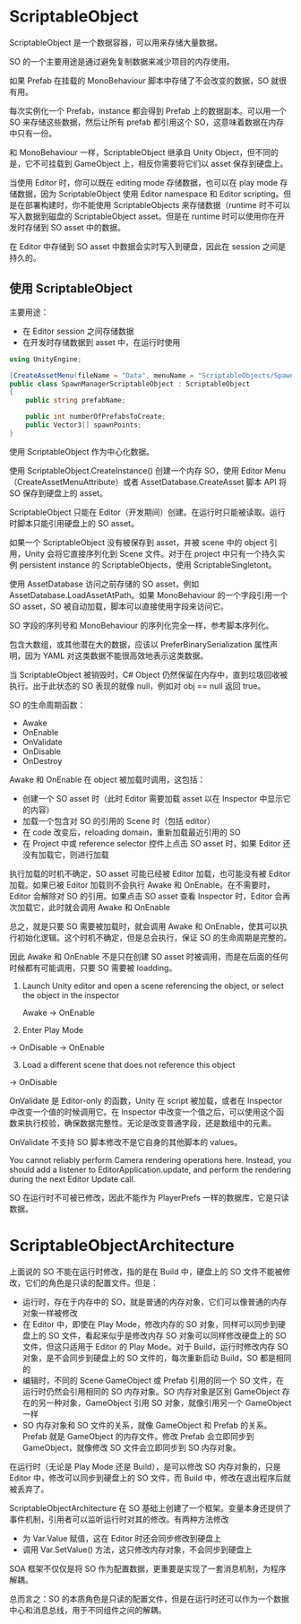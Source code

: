 # ScriptableObject

ScriptableObject 是一个数据容器，可以用来存储大量数据。

SO 的一个主要用途是通过避免复制数据来减少项目的内存使用。

如果 Prefab 在挂载的 MonoBehaviour 脚本中存储了不会改变的数据，SO 就很有用。

每次实例化一个 Prefab，instance 都会得到 Prefab 上的数据副本。可以用一个 SO 来存储这些数据，然后让所有 prefab 都引用这个 SO，这意味着数据在内存中只有一份。

和 MonoBehaviour 一样，ScriptableObject 继承自 Unity Object，但不同的是，它不可挂载到 GameObject 上，相反你需要将它们以 asset 保存到硬盘上。

当使用 Editor 时，你可以既在 editing mode 存储数据，也可以在 play mode 存储数据，因为 ScriptableObject 使用 Editor namespace 和 Editor scripting。但是在部署构建时，你不能使用 ScriptableObjects 来存储数据（runtime 时不可以写入数据到磁盘的 ScriptableObject asset。但是在 runtime 时可以使用你在开发时存储到 SO asset 中的数据。

在 Editor 中存储到 SO asset 中数据会实时写入到硬盘，因此在 session 之间是持久的。

## 使用 ScriptableObject

主要用途：

- 在 Editor session 之间存储数据
- 在开发时存储数据到 asset 中，在运行时使用

```C#
using UnityEngine;

[CreateAssetMenu(fileName = "Data", menuName = "ScriptableObjects/SpawnManagerScriptableObject", order = 1)]
public class SpawnManagerScriptableObject : ScriptableObject
{
    public string prefabName;

    public int numberOfPrefabsToCreate;
    public Vector3[] spawnPoints;
}
```

使用 ScriptableObject 作为中心化数据。

使用 ScriptableObject.CreateInstance<T>() 创建一个内存 SO，使用 Editor Menu（CreateAssetMenuAttribute）或者 AssetDatabase.CreateAsset 脚本 API 将 SO 保存到硬盘上的 asset。

ScriptableObject 只能在 Editor（开发期间）创建。在运行时只能被读取。运行时脚本只能引用硬盘上的 SO asset。

如果一个 ScriptableObject 没有被保存到 asset，并被 scene 中的 object 引用，Unity 会将它直接序列化到 Scene 文件。对于在 project 中只有一个持久实例 persistent instance 的 ScriptableObjects，使用 ScriptableSingletont<T0>。

使用 AssetDatabase 访问之前存储的 SO asset，例如 AssetDatabase.LoadAssetAtPath。如果 MonoBehaviour 的一个字段引用一个 SO asset，SO 被自动加载，脚本可以直接使用字段来访问它。

SO 字段的序列号和 MonoBehaviour 的序列化完全一样，参考脚本序列化。

包含大数组，或其他潜在大的数据，应该以 PreferBinarySerialization 属性声明，因为 YAML 对这类数据不能很高效地表示这类数据。

当 ScriptableObject 被销毁时，C# Object 仍然保留在内存中，直到垃圾回收被执行。出于此状态的 SO 表现的就像 null，例如对 obj == null 返回 true。

SO 的生命周期函数：

- Awake
- OnEnable
- OnValidate
- OnDisable
- OnDestroy

Awake 和 OnEnable 在 object 被加载时调用，这包括：

- 创建一个 SO asset 时（此时 Editor 需要加载 asset 以在 Inspector 中显示它的内容）
- 加载一个包含对 SO 的引用的 Scene 时（包括 editor）
- 在 code 改变后，reloading domain，重新加载最近引用的 SO
- 在 Project 中或 reference selector 控件上点击 SO asset 时，如果 Editor 还没有加载它，则进行加载

执行加载的时机不确定，SO asset 可能已经被 Editor 加载，也可能没有被 Editor 加载。如果已被 Editor 加载则不会执行 Awake 和 OnEnable。在不需要时，Editor 会解除对 SO 的引用。如果点击 SO asset 查看 Inspector 时，Editor 会再次加载它，此时就会调用 Awake 和 OnEnable

总之，就是只要 SO 需要被加载时，就会调用 Awake 和 OnEnable，使其可以执行初始化逻辑。这个时机不确定，但是总会执行，保证 SO 的生命周期是完整的。

因此 Awake 和 OnEnable 不是只在创建 SO asset 时被调用，而是在后面的任何时候都有可能调用，只要 SO 需要被 loadding。

1. Launch Unity editor and open a scene referencing the object, or select the object in the inspector

   Awake -> OnEnable

2. Enter Play Mode

  -> OnDisable -> OnEnable

3. Load a different scene that does not reference this object

  -> OnDisable

OnValidate 是 Editor-only 的函数，Unity 在 script 被加载，或者在 Inspector 中改变一个值的时候调用它。在 Inspector 中改变一个值之后，可以使用这个函数来执行校验，确保数据完整性。无论是改变普通字段，还是数组中的元素。

OnValidate 不支持 SO 脚本修改不是它自身的其他脚本的 values。

You cannot reliably perform Camera rendering operations here. Instead, you should add a listener to EditorApplication.update, and perform the rendering during the next Editor Update call.

SO 在运行时不可被已修改，因此不能作为 PlayerPrefs 一样的数据库，它是只读数据。

# ScriptableObjectArchitecture

上面说的 SO 不能在运行时修改，指的是在 Build 中，硬盘上的 SO 文件不能被修改，它们的角色是只读的配置文件。但是：

- 运行时，存在于内存中的 SO，就是普通的内存对象，它们可以像普通的内存对象一样被修改
- 在 Editor 中，即使在 Play Mode，修改内存的 SO 对象，同样可以同步到硬盘上的 SO 文件，看起来似乎是修改内存 SO 对象可以同样修改硬盘上的 SO 文件，但这只适用于 Editor 的 Play Mode。对于 Build，运行时修改内存 SO 对象，是不会同步到硬盘上的 SO 文件的，每次重新启动 Build，SO 都是相同的
- 编辑时，不同的 Scene GameObject 或 Prefab 引用的同一个 SO 文件，在运行时仍然会引用相同的 SO 内存对象。SO 内存对象是区别 GameObject 存在的另一种对象，GameObject 引用 SO 对象，就像引用另一个 GameObject 一样
- SO 内存对象和 SO 文件的关系，就像 GameObject 和 Prefab 的关系。Prefab 就是 GameObject 的内存文件。修改 Prefab 会立即同步到 GameObject，就像修改 SO 文件会立即同步到 SO 内存对象。

在运行时（无论是 Play Mode 还是 Build），是可以修改 SO 内存对象的，只是 Editor 中，修改可以同步到硬盘上的 SO 文件，而 Build 中，修改在退出程序后就被丢弃了。

ScriptableObjectArchitecture 在 SO 基础上创建了一个框架。变量本身还提供了事件机制，引用者可以监听运行时对其的修改。有两种方法修改

- 为 Var.Value 赋值，这在 Editor 时还会同步修改到硬盘上
- 调用 Var.SetValue() 方法，这只修改内存对象，不会同步到硬盘上

SOA 框架不仅仅是将 SO 作为配置数据，更重要是实现了一套消息机制，为程序解耦。

总而言之：SO 的本质角色是只读的配置文件，但是在运行时还可以作为一个数据中心和消息总线，用于不同组件之间的解耦。
